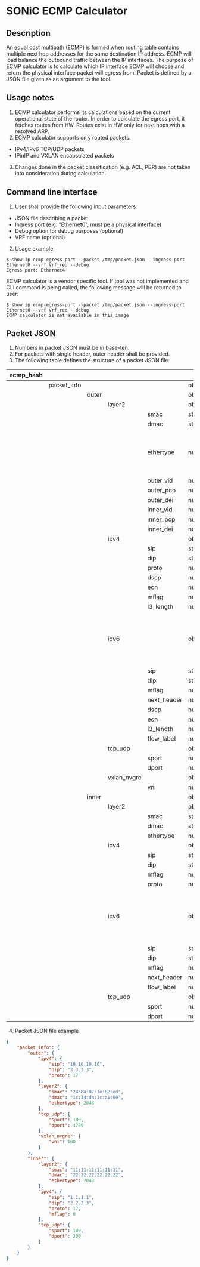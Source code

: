 # SONiC ECMP Calculator

## Description
An equal cost multipath (ECMP) is formed when routing table contains multiple next hop addresses for the same destination IP address.
ECMP will load balance the outbound traffic between the IP interfaces. 
The purpose of ECMP calculator is to calculate which IP interface ECMP will choose and return the physical interface packet will egress from. 
Packet is defined by a JSON file given as an argument to the tool.

## Usage notes
1.  ECMP calculator performs its calculations based on the current operational state of the router. In order to calculate the egress port, it fetches routes from HW. Routes exist in HW only for next hops with a resolved ARP.
2.  ECMP calculator supports only routed packets.
-   IPv4/IPv6 TCP/UDP packets
-   IPinIP and VXLAN encapsulated packets
3.  Changes done in the packet classification (e.g. ACL, PBR) are not taken into consideration during calculation.

## Command line interface
1.  User shall provide the following input parameters:
- JSON file describing a packet
- Ingress port (e.g. "Ethernet0", must pe a physical interface)
- Debug option for debug purposes (optional)
- VRF name (optional)
2.  Usage example:
```
$ show ip ecmp-egress-port --packet /tmp/packet.json --ingress-port Ethernet0 --vrf Vrf_red --debug
Egress port: Ethernet4
```
ECMP calculator is a vendor specific tool. If tool was not implemented and CLI command is being called, the following message will be returned to user:
```
$ show ip ecmp-egress-port --packet /tmp/packet.json --ingress-port Ethernet0 --vrf Vrf_red --debug
ECMP calculator is not available in this image
```

## Packet JSON
1.  Numbers in packet JSON must be in base-ten.
2.  For packets with single header, outer header shall be provided.
3.  The following table defines the structure of a packet JSON file.

| ecmp_hash |             |       |             |             |        |                                                                                  |
|-----------|-------------|-------|-------------|-------------|--------|----------------------------------------------------------------------------------|
|           | packet_info |       |             |             | object |                                                                                  |
|           |             | outer |             |             | object |                                                                                  |
|           |             |       | layer2      |             | object |                                                                                  |
|           |             |       |             | smac        | string |                                                                                  |
|           |             |       |             | dmac        | string |                                                                                  |
|           |             |       |             | ethertype   | number | 16bits, needed for IPv4 or IPv6 packet                                           |
|           |             |       |             | outer_vid   | number | 12bits                                                                           |
|           |             |       |             | outer_pcp   | number | 3bits                                                                            |
|           |             |       |             | outer_dei   | number | 1bits                                                                            |
|           |             |       |             | inner_vid   | number | QinQ                                                                             |
|           |             |       |             | inner_pcp   | number | QinQ                                                                             |
|           |             |       |             | inner_dei   | number | QinQ                                                                             |
|           |             |       | ipv4        |             | object |                                                                                  |
|           |             |       |             | sip         | string |                                                                                  |
|           |             |       |             | dip         | string |                                                                                  |
|           |             |       |             | proto       | number | 8bits                                                                            |
|           |             |       |             | dscp        | number | 6bits                                                                            |
|           |             |       |             | ecn         | number | 2bits                                                                            |
|           |             |       |             | mflag       | number | 1bit                                                                             |
|           |             |       |             | l3_length   | number | 16bits                                                                           |
|           |             |       | ipv6        |             | object | should not co-exist with ipv4 field                                              |
|           |             |       |             | sip         | string |                                                                                  |
|           |             |       |             | dip         | string |                                                                                  |
|           |             |       |             | mflag       | number | 1bit                                                                             |
|           |             |       |             | next_header | number | 8bits                                                                            |
|           |             |       |             | dscp        | number | 6bits                                                                            |
|           |             |       |             | ecn         | number | 2bits                                                                            |
|           |             |       |             | l3_length   | number | 16bits                                                                           |
|           |             |       |             | flow_label  | number | 20bits                                                                           |
|           |             |       | tcp_udp     |             | object |                                                                                  |
|           |             |       |             | sport       | number | 16bits                                                                           |
|           |             |       |             | dport       | number | 16bits                                                                           |
|           |             |       | vxlan_nvgre |             | object |                                                                                  |
|           |             |       |             | vni         | number | 24bits                                                                           |
|           |             | inner |             |             | object | overlay                                                                          |
|           |             |       | layer2      |             | object |                                                                                  |
|           |             |       |             | smac        | string |                                                                                  |
|           |             |       |             | dmac        | string |                                                                                  |
|           |             |       |             | ethertype   | number | 16bits                                                                           |
|           |             |       | ipv4        |             | object |                                                                                  |
|           |             |       |             | sip         | string |                                                                                  |
|           |             |       |             | dip         | string |                                                                                  |
|           |             |       |             | mflag       | number | 1bit                                                                             |
|           |             |       |             | proto       | number | 8bits                                                                            |
|           |             |       | ipv6        |             | object | should not co-exist with ipv4 field                                              |
|           |             |       |             | sip         | string |                                                                                  |
|           |             |       |             | dip         | string |                                                                                  |
|           |             |       |             | mflag       | number | 1bit                                                                             |
|           |             |       |             | next_header | number | 8bits                                                                            |
|           |             |       |             | flow_label  | number | 20bits                                                                           |
|           |             |       | tcp_udp     |             | object |                                                                                  |
|           |             |       |             | sport       | number | 16bits                                                                           |
|           |             |       |             | dport       | number | 16bits                                                                           |

4. Packet JSON file example

```json
{
    "packet_info": {
        "outer": {
            "ipv4": {
                "sip": "10.10.10.10",
                "dip": "3.3.3.3",
                "proto": 17
            },                  
            "layer2": {
                "smac": "24:8a:07:1e:82:ed",
                "dmac": "1c:34:da:1c:a1:00",
                "ethertype": 2048
            },                  
            "tcp_udp": {
                "sport": 100,
                "dport": 4789
            },
            "vxlan_nvgre": {
                "vni": 100
            }       
        },
        "inner": {
            "layer2": {
                "smac": "11:11:11:11:11:11",
                "dmac": "22:22:22:22:22:22",
                "ethertype": 2048
            },
            "ipv4": {
                "sip": "1.1.1.1",
                "dip": "2.2.2.3",
                "proto": 17,
                "mflag": 0
            },
            "tcp_udp": {
                "sport": 100,
                "dport": 200 
            }
        }       
    }
}